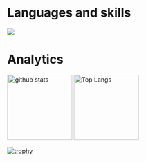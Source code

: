 <!--
**Taiki-sub/Taiki-sub** is a ✨ _special_ ✨ repository because its `README.md` (this file) appears on your GitHub profile.

Here are some ideas to get you started:

- 🔭 I’m currently working on ...
- 🌱 I’m currently learning ...
- 👯 I’m looking to collaborate on ...
- 🤔 I’m looking for help with ...
- 💬 Ask me about ...
- 📫 How to reach me: ...
- 😄 Pronouns: ...
- ⚡ Fun fact: ...
-->
# <div>Languages and skills</div>
<div style="display: inline-block;">
<img src="https://skillicons.dev/icons?i=flutter,java,swift,next,react,laravel,py,js,php,html,css)"/>
</div>

# <div>Analytics</div>
<p align="left"> 
  <img alt="github stats" height="150px" src="https://github-readme-stats.vercel.app/api?username=Taiki-sub&theme=blueberry&show_icons=true&hide_border=true" />
  <img alt="Top Langs" height="150px" src="http://github-profile-summary-cards.vercel.app/api/cards/most-commit-language?username=Taiki-sub&theme=blueberry" />
</p>

[![trophy](https://github-profile-trophy.vercel.app/?username=Taiki-sub&theme=onedark)](https://github.com/ryo-ma/github-profile-trophy)
